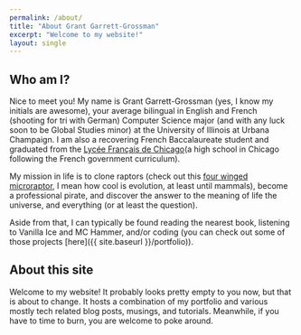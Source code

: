 ```yaml
---
permalink: /about/
title: "About Grant Garrett-Grossman"
excerpt: "Welcome to my website!"
layout: single
---
```


## Who am I?
Nice to meet you! My name is Grant Garrett-Grossman (yes, I know my initials are awesome), your average bilingual in English and French (shooting for tri with German) Computer Science major (and with any luck soon to be Global Studies minor) at the University of Illinois at Urbana Champaign. I am also a recovering French Baccalaureate student and graduated from the [Lycée Français de Chicago](http://www.lyceechicago.org/)(a high school in Chicago following the French government curriculum).

My mission in life is to clone raptors (check out this [four winged microraptor](https://motherboard.vice.com/en_us/article/the-largest-flying-dinosaur-was-a-four-winged-raptor), I mean how cool is evolution, at least until mammals), become a professional pirate, and discover the answer to the meaning of life the universe, and everything (or at least the question).

Aside from that, I can typically be found reading the nearest book, listening to Vanilla Ice and MC Hammer, and/or coding (you can check out some of those projects [here]({{ site.baseurl }}/portfolio)).

## About this site
Welcome to my website! It probably looks pretty empty to you now, but that is about to change. It hosts a combination of my portfolio and various mostly tech related blog posts, musings, and tutorials. Meanwhile, if you have to time to burn, you are welcome to poke around.

